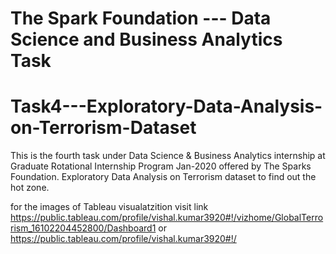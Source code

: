# The Spark Foundation --- Data Science and Business Analytics Task
# Task4---Exploratory-Data-Analysis-on-Terrorism-Dataset
This is the fourth task under Data Science &amp; Business Analytics internship at Graduate Rotational Internship Program Jan-2020 offered by The Sparks Foundation. Exploratory Data Analysis on Terrorism dataset to find out the hot zone.

for the images of Tableau visualatzition visit link https://public.tableau.com/profile/vishal.kumar3920#!/vizhome/GlobalTerrorism_16102204452800/Dashboard1 or https://public.tableau.com/profile/vishal.kumar3920#!/
